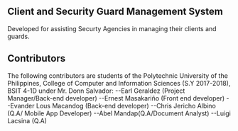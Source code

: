 ## Client and Security Guard Management System

Developed for assisting Securty Agencies in managing their clients and guards.

## Contributors

The following contributors are students of the Polytechnic University of the Philippines, College of Computer and Information Sciences (S.Y 2017-2018), BSIT 4-1D under Mr. Donn Salvador:
 --Earl Geraldez (Project Manager/Back-end developer)
 --Ernest Masakariño (Front end developer)
 --Evander Lous Macandog (Back-end developer)
 --Chris Jericho Albino (Q.A/ Mobile App Developer)
 --Abel Mandap(Q.A/Document Analyst)
 --Luigi Lacsina (Q.A)

